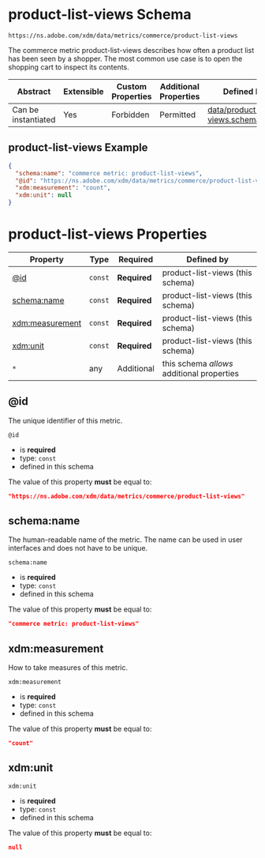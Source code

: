 
# product-list-views Schema

```
https://ns.adobe.com/xdm/data/metrics/commerce/product-list-views
```

The commerce metric product-list-views describes how often a product list has been seen by a shopper. The most common use case is to open the shopping cart to inspect its contents.

| Abstract | Extensible | Custom Properties | Additional Properties | Defined In |
|----------|------------|-------------------|-----------------------|------------|
| Can be instantiated | Yes | Forbidden | Permitted | [data/product-list-views.schema.json](data/product-list-views.schema.json) |

## product-list-views Example
```json
{
  "schema:name": "commerce metric: product-list-views",
  "@id": "https://ns.adobe.com/xdm/data/metrics/commerce/product-list-views",
  "xdm:measurement": "count",
  "xdm:unit": null
}
```

# product-list-views Properties

| Property | Type | Required | Defined by |
|----------|------|----------|------------|
| [@id](#@id) | `const` | **Required** | product-list-views (this schema) |
| [schema:name](#schemaname) | `const` | **Required** | product-list-views (this schema) |
| [xdm:measurement](#xdmmeasurement) | `const` | **Required** | product-list-views (this schema) |
| [xdm:unit](#xdmunit) | `const` | **Required** | product-list-views (this schema) |
| `*` | any | Additional | this schema *allows* additional properties |

## @id

The unique identifier of this metric.

`@id`
* is **required**
* type: `const`
* defined in this schema

The value of this property **must** be equal to:

```json
"https://ns.adobe.com/xdm/data/metrics/commerce/product-list-views"
```





## schema:name

The human-readable name of the metric. The name can be used in user interfaces and does not have to be unique.

`schema:name`
* is **required**
* type: `const`
* defined in this schema

The value of this property **must** be equal to:

```json
"commerce metric: product-list-views"
```





## xdm:measurement

How to take measures of this metric.

`xdm:measurement`
* is **required**
* type: `const`
* defined in this schema

The value of this property **must** be equal to:

```json
"count"
```





## xdm:unit


`xdm:unit`
* is **required**
* type: `const`
* defined in this schema

The value of this property **must** be equal to:

```json
null
```




